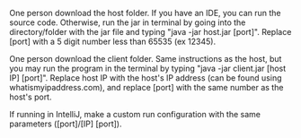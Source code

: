 One person download the host folder. If you have an IDE, you can run the source code. Otherwise, run the jar in terminal by going into the directory/folder with the jar file and typing "java -jar host.jar [port]". Replace [port] with a 5 digit number less than 65535 (ex 12345).

One person download the client folder. Same instructions as the host, but you may run the program in the terminal by typing "java -jar client.jar [host IP] [port]". Replace host IP with the host's IP address (can be found using whatismyipaddress.com), and replace [port] with the same number as the host's port.

If running in IntelliJ, make a custom run configuration with the same parameters ([port]/[IP] [port]).

